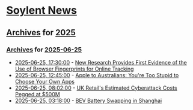 # [Soylent News](../../../README.md)

## [Archives](../../index.md) for [2025](../index.md)

### [Archives](../../index.md) for [2025-06-25](index.md)

* [2025-06-25, 17:30:00](https://soylentnews.org/article.pl?sid=25/06/24/1256227&from=rss) - [New Research Provides First Evidence of the Use of Browser Fingerprints for Online Tracking](https://soylentnews.org/article.pl?sid=25/06/24/1256227&from=rss)
* [2025-06-25, 12:45:00](https://soylentnews.org/article.pl?sid=25/06/24/0336243&from=rss) - [Apple to Australians: You're Too Stupid to Choose Your Own Apps](https://soylentnews.org/article.pl?sid=25/06/24/0336243&from=rss)
* [2025-06-25, 08:02:00](https://soylentnews.org/article.pl?sid=25/06/24/0044241&from=rss) - [UK Retail's Estimated Cyberattack Costs Pegged at $500M](https://soylentnews.org/article.pl?sid=25/06/24/0044241&from=rss)
* [2025-06-25, 03:18:00](https://soylentnews.org/article.pl?sid=25/06/24/0039212&from=rss) - [BEV Battery Swapping in Shanghai](https://soylentnews.org/article.pl?sid=25/06/24/0039212&from=rss)

